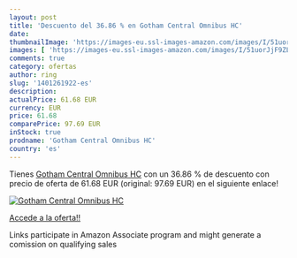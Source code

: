 ```yaml
---
layout: post
title: 'Descuento del 36.86 % en Gotham Central Omnibus HC'
date: 
thumbnailImage: 'https://images-eu.ssl-images-amazon.com/images/I/51uorJjF9ZL._SL200_.jpg'
images: [ 'https://images-eu.ssl-images-amazon.com/images/I/51uorJjF9ZL._SL200_.jpg' ]
comments: true
category: ofertas
author: ring
slug: '1401261922-es'
description:
actualPrice: 61.68 EUR
currency: EUR
price: 61.68
comparePrice: 97.69 EUR
inStock: true
prodname: 'Gotham Central Omnibus HC'
country: 'es'
---
```


Tienes [Gotham Central Omnibus HC](https://www.amazon.es/dp/1401261922/?tag=tolees-21) con un 36.86 % de descuento con precio de oferta de 61.68 EUR (original: 97.69 EUR) en el siguiente enlace!

[![Gotham Central Omnibus HC](https://images-eu.ssl-images-amazon.com/images/I/51uorJjF9ZL._SL200_.jpg)](https://www.amazon.es/dp/1401261922/?tag=tolees-21)

[Accede a la oferta!!](https://www.amazon.es/dp/1401261922/?tag=tolees-21)

Links participate in Amazon Associate program and might generate a comission on qualifying sales


